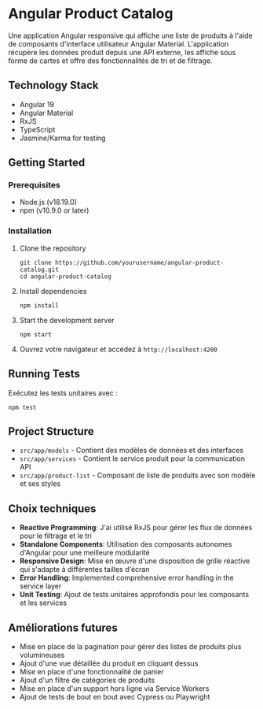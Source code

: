 # Angular Product Catalog

Une application Angular responsive qui affiche une liste de produits à l'aide de composants d'interface utilisateur Angular Material. L'application récupère les données produit depuis une API externe, les affiche sous forme de cartes et offre des fonctionnalités de tri et de filtrage.


## Technology Stack

- Angular 19
- Angular Material
- RxJS
- TypeScript
- Jasmine/Karma for testing

## Getting Started

### Prerequisites

- Node.js (v18.19.0)
- npm (v10.9.0 or later)

### Installation

1. Clone the repository
   ```
   git clone https://github.com/yourusername/angular-product-catalog.git
   cd angular-product-catalog
   ```

2. Install dependencies
   ```
   npm install
   ```

3. Start the development server
   ```
   npm start
   ```

4. Ouvrez votre navigateur et accédez à `http://localhost:4200`

## Running Tests

Exécutez les tests unitaires avec :
```
npm test
```

## Project Structure

- `src/app/models` - Contient des modèles de données et des interfaces
- `src/app/services` - Contient le service produit pour la communication API
- `src/app/product-list` - Composant de liste de produits avec son modèle et ses styles

## Choix techniques

- **Reactive Programming**: J'ai utilisé RxJS pour gérer les flux de données pour le filtrage et le tri
- **Standalone Components**: Utilisation des composants autonomes d'Angular pour une meilleure modularité
- **Responsive Design**: Mise en œuvre d'une disposition de grille réactive qui s'adapte à différentes tailles d'écran
- **Error Handling**: Implemented comprehensive error handling in the service layer
- **Unit Testing**: Ajout de tests unitaires approfondis pour les composants et les services

## Améliorations futures

- Mise en place de la pagination pour gérer des listes de produits plus volumineuses
- Ajout d'une vue détaillée du produit en cliquant dessus
- Mise en place d'une fonctionnalité de panier
- Ajout d'un filtre de catégories de produits
- Mise en place d'un support hors ligne via Service Workers
- Ajout de tests de bout en bout avec Cypress ou Playwright